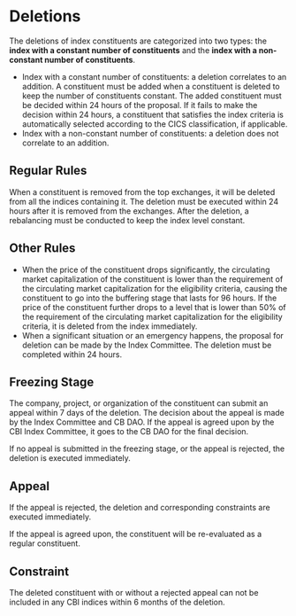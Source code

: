 # Deletions

The deletions of index constituents are categorized into two types: the **index with a constant number of constituents** and the **index with a non-constant number of constituents**.

* Index with a constant number of constituents: a deletion correlates to an addition. A constituent must be added when a constituent is deleted to keep the number of constituents constant. The added constituent must be decided within 24 hours of the proposal. If it fails to make the decision within 24 hours, a constituent that satisfies the index criteria is automatically selected according to the CICS classification, if applicable.
* Index with a non-constant number of constituents: a deletion does not correlate to an addition.

## Regular Rules

When a constituent is removed from the top exchanges, it will be deleted from all the indices containing it. The deletion must be executed within 24 hours after it is removed from the exchanges. After the deletion, a rebalancing must be conducted to keep the index level constant.

## Other Rules

* When the price of the constituent drops significantly, the circulating market capitalization of the constituent is lower than the requirement of the circulating market capitalization for the eligibility criteria, causing the constituent to go into the buffering stage that lasts for 96 hours. If the price of the constituent further drops to a level that is lower than 50% of the requirement of the circulating market capitalization for the eligibility criteria, it is deleted from the index immediately.
* When a significant situation or an emergency happens, the proposal for deletion can be made by the Index Committee. The deletion must be completed within 24 hours.

## Freezing Stage

The company, project, or organization of the constituent can submit an appeal within 7 days of the deletion. The decision about the appeal is made by the Index Committee and CB DAO. If the appeal is agreed upon by the CBI Index Committee,  it goes to the CB DAO for the final decision.

If no appeal is submitted in the freezing stage, or the appeal is rejected, the deletion is executed immediately.

## Appeal

If the appeal is rejected, the deletion and corresponding constraints are executed immediately.

If the appeal is agreed upon, the constituent will be re-evaluated as a regular constituent.

## Constraint

The deleted constituent with or without a rejected appeal can not be included in any CBI indices within 6 months of the deletion.
